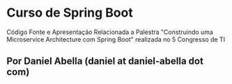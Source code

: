 # Curso de Spring Boot
Código Fonte e Apresentação Relacionada a Palestra "Construindo uma Microservice Architecture com Spring Boot" realizada no 5 Congresso de TI

## Por Daniel Abella (daniel at daniel-abella dot com)
